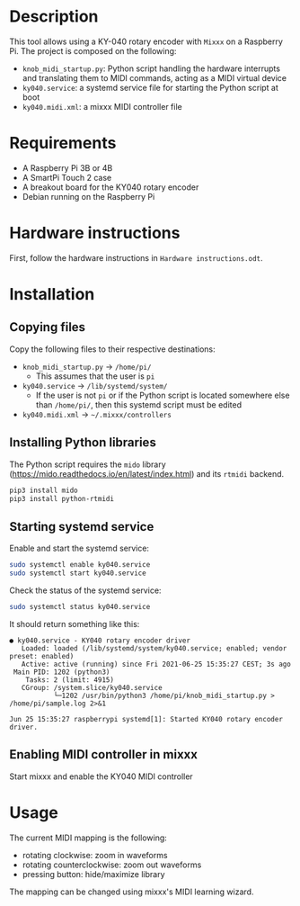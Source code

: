 # Description
This tool allows using a KY-040 rotary encoder with `Mixxx` on a Raspberry Pi. The project is composed on the following:

* `knob_midi_startup.py`: Python script handling the hardware interrupts and translating them to MIDI commands, acting as a MIDI virtual device
* `ky040.service`: a systemd service file for starting the Python script at boot
* `ky040.midi.xml`: a mixxx MIDI controller file 

# Requirements

* A Raspberry Pi 3B or 4B
* A SmartPi Touch 2 case
* A breakout board for the KY040 rotary encoder
* Debian running on the Raspberry Pi

# Hardware instructions

First, follow the hardware instructions in `Hardware instructions.odt`.

# Installation
## Copying files
Copy the following files to their respective destinations:

* `knob_midi_startup.py` -> `/home/pi/`
	* This assumes that the user is `pi`
* `ky040.service` -> `/lib/systemd/system/`
	* If the user is not `pi` or if the Python script is located somewhere else than `/home/pi/`, then this systemd script must be edited
* `ky040.midi.xml` -> `~/.mixxx/controllers`

## Installing Python libraries
The Python script requires the `mido` library (https://mido.readthedocs.io/en/latest/index.html) and its `rtmidi` backend.

```bash
pip3 install mido
pip3 install python-rtmidi
```

## Starting systemd service
Enable and start the systemd service:
```bash
sudo systemctl enable ky040.service
sudo systemctl start ky040.service
```

Check the status of the systemd service:
```bash
sudo systemctl status ky040.service
```

It should return something like this:

```
● ky040.service - KY040 rotary encoder driver
   Loaded: loaded (/lib/systemd/system/ky040.service; enabled; vendor preset: enabled)
   Active: active (running) since Fri 2021-06-25 15:35:27 CEST; 3s ago
 Main PID: 1202 (python3)
    Tasks: 2 (limit: 4915)
   CGroup: /system.slice/ky040.service
           └─1202 /usr/bin/python3 /home/pi/knob_midi_startup.py > /home/pi/sample.log 2>&1

Jun 25 15:35:27 raspberrypi systemd[1]: Started KY040 rotary encoder driver.
```

## Enabling MIDI controller in mixxx
Start mixxx and enable the KY040 MIDI controller

# Usage

The current MIDI mapping is the following:
* rotating clockwise: zoom in waveforms
* rotating counterclockwise: zoom out waveforms
* pressing button: hide/maximize library

The mapping can be changed using mixxx's MIDI learning wizard.
